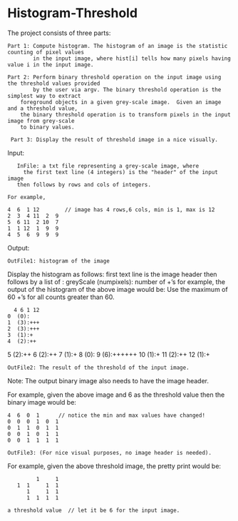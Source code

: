 # Histogram-Threshold

The project consists of three parts:

    Part 1: Compute histogram. The histogram of an image is the statistic counting of pixel values
    	    in the input image, where hist[i] tells how many pixels having value i in the input image. 
    
    Part 2: Perform binary threshold operation on the input image using the threshold values provided
    	    by the user via argv. The binary threshold operation is the simplest way to extract 
	    foreground objects in a given grey-scale image.  Given an image and a threshold value,
	    the binary threshold operation is to transform pixels in the input image from grey-scale
	    to binary values.
    
     Part 3: Display the result of threshold image in a nice visually.  
 	       
Input:

       InFile: a txt file representing a grey-scale image, where 
	     the first text line (4 integers) is the "header" of the input image
       then follows by rows and cols of integers.
   
	For example,
	
	4  6  1 12        // image has 4 rows,6 cols, min is 1, max is 12
	2  3  4 11  2  9
	5  6 11  2 10  7
	1  1 12  1  9  9
	4  5  6  9  9  9


Output:

    OutFile1: histogram of the image
    
Display the histogram as follows:
first text line is the image header then follows by a list of : greyScale (numpixels): number of +’s
for example, the output of the histogram of the above image would be:
Use the maximum of 60 +’s for all counts greater than 60.
	
      4 6 1 12 
	0  (0):
	1  (3):+++ 
	2  (3):+++
	3  (1):+
	4  (2):++	
  5  (2):++
	6  (2):++
	7  (1):+
	8  (0):
	9  (6):++++++
	10 (1):+
	11 (2):++
	12 (1):+

    OutFile2: The result of the threshold of the input image.
	
Note: The output binary image also needs to have the image header.
	
For example, given the above image and 6 as the threshold value
then the binary image would be:
	
	4  6  0  1		// notice the min and max values have changed! 
	0  0  0  1  0  1
	0  1  1  0  1  1
	0  0  1  0  1  1
	0  0  1  1  1  1   

    OutFile3: (For nice visual purposes, no image header is needed).
	
For example, given the above threshold image, the pretty print would be:
		   
	         1     1
	   1  1     1  1
	      1     1  1
	      1  1  1  1   
 
    a threshold value  // let it be 6 for the input image.
